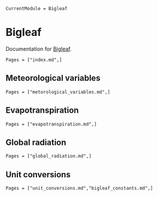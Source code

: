 ```@meta
CurrentModule = Bigleaf
```

# Bigleaf
Documentation for [Bigleaf](https://github.com/bgctw/Bigleaf.jl).

```@contents
Pages = ["index.md",]
```
## Meteorological variables
```@index
Pages = ["metorological_variables.md",]
```

## Evapotranspiration
```@index
Pages = ["evapotranspiration.md",]
```

## Global radiation
```@index
Pages = ["global_radiation.md",]
```

## Unit conversions
```@index
Pages = ["unit_conversions.md","bigleaf_constants.md",]
```


